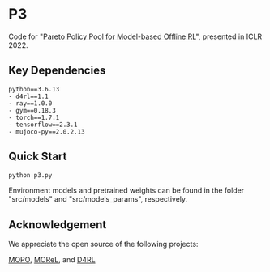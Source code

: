 # P3
Code for "[Pareto Policy Pool for Model-based Offline RL](https://openreview.net/forum?id=OqcZu8JIIzS)", presented in ICLR 2022.

## Key Dependencies
```console
python==3.6.13
- d4rl==1.1
- ray==1.0.0
- gym==0.18.3
- torch==1.7.1
- tensorflow==2.3.1
- mujoco-py==2.0.2.13
```

## Quick Start
```python
python p3.py
```
Environment models and pretrained weights can be found in the folder "src/models" and "src/models_params", respectively.

## Acknowledgement
We appreciate the open source of the following projects:

[MOPO](https://github.com/tianheyu927/mopo), [MOReL](https://github.com/aravindr93/mjrl/tree/v2/projects/morel), and [D4RL](https://github.com/Farama-Foundation/D4RL)
